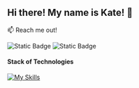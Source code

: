 ## Hi there! My name is Kate! 👋


:mailbox: Reach me out!

![Static Badge](https://img.shields.io/badge/LinkedIn-blue?style=flat&logo=linkedin&logoColor=white&labelColor=blue&link=www.linkedin.com%2Fin%2Fkateryna-mishchuk-5878092a5)
![Static Badge](https://img.shields.io/badge/email-red?style=flat&logo=gmail&logoColor=white&labelColor=red&link=smile.sonrisa7%40gmail.com)

#### Stack of Technologies
[![My Skills](https://skillicons.dev/icons?i=html,css,sass,js,react,typescript,nodejs,expressjs,nextjs,postman,git,vite,mongodb,vscode)](https://skillicons.dev)















